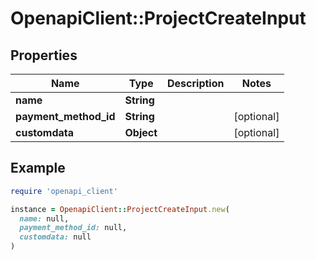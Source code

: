 # OpenapiClient::ProjectCreateInput

## Properties

| Name | Type | Description | Notes |
| ---- | ---- | ----------- | ----- |
| **name** | **String** |  |  |
| **payment_method_id** | **String** |  | [optional] |
| **customdata** | **Object** |  | [optional] |

## Example

```ruby
require 'openapi_client'

instance = OpenapiClient::ProjectCreateInput.new(
  name: null,
  payment_method_id: null,
  customdata: null
)
```

